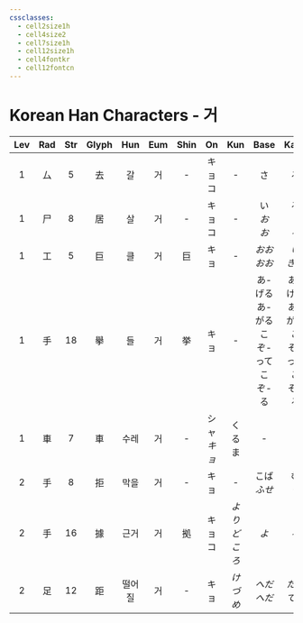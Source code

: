 ```yaml
---
cssclasses:
  - cell2size1h
  - cell4size2
  - cell7size1h
  - cell12size1h
  - cell4fontkr
  - cell12fontcn
---
```


# Korean Han Characters - 거

| Lev | Rad | Str | Glyph | Hun | Eum | Shin |     On     |   Kun   |             Base              |             Kana              | Simp |    Man    |  Can  |   Viet    |
| :-: | :-: | :-: | :---: | :-: | :-: | :--: | :--------: | :-----: | :---------------------------: | :---------------------------: | :--: | :-------: | :---: | :-------: |
|  1  |  厶  |  5  |   去   |  갈  |  거  |  -   |  キョ<br>コ   |    -    |               さ               |               る               |  -   |    qù     | heoi3 |    khứ    |
|  1  |  尸  |  8  |   居   |  살  |  거  |  -   |  キョ<br>コ   |    -    |         い<br>*お<br>お*         |         る<br>*く<br>る*         |  -   |    jū     | geoi1 |    cư     |
|  1  |  工  |  5  |   巨   |  클  |  거  |  巨   |     キョ     |    -    |          *おお<br>おお*           |           *い<br>きい*           |  -   |    jù     | geoi6 | cự<br>cựa |
|  1  |  手  | 18  |   擧   |  들  |  거  |  挙   |     キョ     |    -    | あ-げる<br>あ-がる<br>こぞ-って<br>こぞ-る | あ-げる<br>あ-がる<br>こぞ-って<br>こぞ-る |  举   |    jǔ     | geoi2 |    cử     |
|  1  |  車  |  7  |   車   | 수레  |  거  |  -   | シャ<br>*キョ* |   くるま   |               -               |               -               |  车   | chē<br>jū |  ce1  |    xa     |
|  2  |  手  |  8  |   拒   | 막을  |  거  |  -   |     キョ     |    -    |          こば<br>*ふせ*           |           む<br>*ぐ*            |  -   |    jù     | keoi5 |    cự     |
|  2  |  手  | 16  |   據   | 근거  |  거  |  拠   |  キョ<br>コ   | *よりどころ* |              *よ*              |              *る*              |  据   |    jù     | geoi3 |    cớ     |
|  2  |  足  | 12  |   距   | 떨어질 |  거  |  -   |     キョ     |  *けづめ*  |          *へだ<br>へだ*           |          *たる<br>てる*           |  -   |    jù     | keoi5 |    cựa    |
